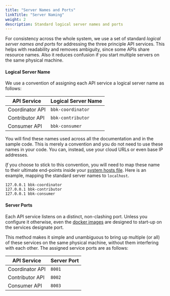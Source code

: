 ```yaml
---
title: "Server Names and Ports"
linkTitle: "Server Naming"
weight: 2
description: Standard logical server names and ports
---
```


For consistency across the whole system, we use a set of standard _logical server names and ports_ for addressing the three principle API services. This helps with readability and removes ambiguity, since some APIs share resource names. Also it reduces confusion if you start multiple servers on the same physical machine.

#### Logical Server Name

We use a convention of assigning each API service a logical server name as follows:

API Service | Logical Server Name
--- | ---
Coordinator API | `bbk-coordinator`
Contributor API | `bbk-contributor`
Consumer API | `bbk-consumer`

You will find these names used across all the documentation and in the sample code. This is merely a convention and you do not need to use these names in your code. You can, instead, use your cloud URLs or even base IP addresses.

_If_ you choose to stick to this convention, you will need to map these name to their ultimate end-points inside your [system hosts file](https://en.wikipedia.org/wiki/Hosts_(file)). Here is an example, mapping the standard server names to `localhost`.

```
127.0.0.1 bbk-coordinator
127.0.0.1 bbk-contributor
127.0.0.1 bbk-consumer
```

#### Server Ports

Each API service listens on a distinct, non-clashing port. Unless you configure it otherwise, even the [docker images](todo) are designed to start-up on the services designate port.

This method makes it simple and unambiguous to bring up multiple (or all) of these services on the same physical machine, without them interfering with each other. The assigned service ports are as follows:

API Service | Server Port
--- | ---
Coordinator API | `8001`
Contributor API | `8002`
Consumer API | `8003`
